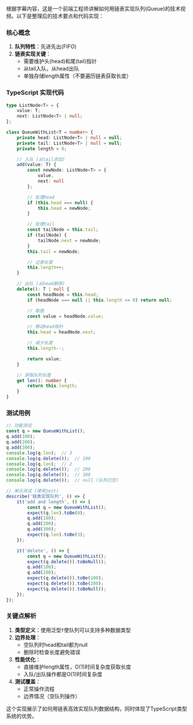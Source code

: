 <!-- PROMPT_TAG: 自定义 -->

根据字幕内容，这是一个前端工程师讲解如何用链表实现队列(Queue)的技术视频。以下是整理后的技术要点和代码实现：

### 核心概念
1. **队列特性**：先进先出(FIFO)
2. **链表实现关键**：
   - 需要维护头(head)和尾(tail)指针
   - 从tail入队，从head出队
   - 单独存储length属性（不要遍历链表获取长度）

### TypeScript 实现代码

```typescript
type ListNode<T> = {
    value: T;
    next: ListNode<T> | null;
};

class QueueWithList<T = number> {
    private head: ListNode<T> | null = null;
    private tail: ListNode<T> | null = null;
    private length = 0;

    // 入队 (从tail添加)
    add(value: T) {
        const newNode: ListNode<T> = {
            value,
            next: null
        };

        // 处理head
        if (this.head === null) {
            this.head = newNode;
        }

        // 处理tail
        const tailNode = this.tail;
        if (tailNode) {
            tailNode.next = newNode;
        }
        this.tail = newNode;

        // 记录长度
        this.length++;
    }

    // 出队 (从head删除)
    delete(): T | null {
        const headNode = this.head;
        if (headNode === null || this.length <= 0) return null;

        // 取值
        const value = headNode.value;

        // 移动head指针
        this.head = headNode.next;

        // 减少长度
        this.length--;

        return value;
    }

    // 获取队列长度
    get len(): number {
        return this.length;
    }
}
```

### 测试用例

```typescript
// 功能测试
const q = new QueueWithList();
q.add(100);
q.add(200);
q.add(300);
console.log(q.len);  // 3
console.log(q.delete());  // 100
console.log(q.len);  // 2
console.log(q.delete());  // 200
console.log(q.delete());  // 300
console.log(q.delete());  // null (队列已空)

// 单元测试 (使用jest)
describe('链表实现队列', () => {
    it('add and length', () => {
        const q = new QueueWithList();
        expect(q.len).toBe(0);
        q.add(100);
        q.add(200);
        q.add(300);
        expect(q.len).toBe(3);
    });

    it('delete', () => {
        const q = new QueueWithList();
        expect(q.delete()).toBeNull();
        q.add(100);
        q.add(200);
        expect(q.delete()).toBe(100);
        expect(q.delete()).toBe(200);
        expect(q.delete()).toBeNull();
    });
});
```

### 关键点解析
1. **类型定义**：使用泛型`T`使队列可以支持多种数据类型
2. **边界处理**：
   - 空队列时head和tail都为null
   - 删除时检查长度避免错误
3. **性能优化**：
   - 直接维护length属性，O(1)时间复杂度获取长度
   - 入队/出队操作都是O(1)时间复杂度
4. **测试覆盖**：
   - 正常操作流程
   - 边界情况（空队列操作）

这个实现展示了如何用链表高效实现队列数据结构，同时体现了TypeScript类型系统的优势。
